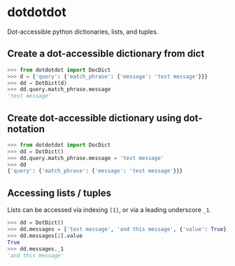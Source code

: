 # dotdotdot
Dot-accessible python dictionaries, lists, and tuples.

## Create a dot-accessible dictionary from dict
```python
>>> from dotdotdot import DocDict
>>> d = {'query': {'match_phrase': {'message': 'test message'}}}
>>> dd = DotDict(d)
>>> dd.query.match_phrase.message
'test message'
```

## Create dot-accessible dictionary using dot-notation
```python
>>> from dotdotdot import DocDict
>>> dd = DotDict()
>>> dd.query.match_phrase.message = 'test message'
>>> dd
{'query': {'match_phrase': {'message': 'test message'}}}
```

## Accessing lists / tuples
Lists can be accessed via indexing `[1]`, or via a leading underscore `_1`.
```python
>>> dd = DotDict()
>>> dd.messages = ['test message', 'and this message', {'value': True}]
>>> dd.messages[2].value
True
>>> dd.messages._1
'and this message'
```

